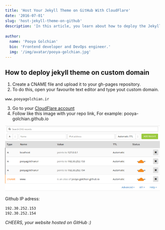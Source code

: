 ```yaml
---
title: 'Host Your Jekyll Theme on GitHub With CloudFlare'
date: '2016-07-01'
slug: 'host-jekyll-theme-on-github'
description: 'In this article, you learn about how to deploy the Jekyll theme on the custom domain with Cloudflare'

author:
  name: 'Pooya Golchian'
  bio: 'Frontend developer and DevOps engineer.'
  img: '/img/avatar/pooya-golchian.jpg'
---
```


## How to deploy jekyll theme on custom domain

1. Create a CNAME file and upload it to your gh-pages repository.
2. To do this, open your favourite text editor and type yout custom domain.

```
www.pooyagolchian.ir
```

3. Go to your [CloudFlare account](https://www.cloudflare.com/)
4. Follow like this image with your repo link, For example: pooya-golchian.github.io

![Cloudflare](/img/content/cloud-flare/cloud-flare.png)

Github IP adress:

```
192.30.252.153
192.30.252.154
```

_CHEERS, your website hosted on GitHub :)_

